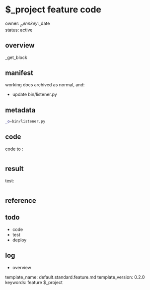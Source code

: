 # $_project feature code
owner: $_pennkey:$_date   
status: active


## overview
_get_block


## manifest
working docs archived as normal, and:
  - update bin/listener.py


## metadata
```bash
_o=bin/listener.py
```


## code
code to :
```bash

```


## result
test:
```bash
```


## reference



## todo
  - code 
  - test 
  - deploy


## log
  - overview


template_name: default.standard.feature.md
template_version: 0.2.0   
keywords: feature $_project
